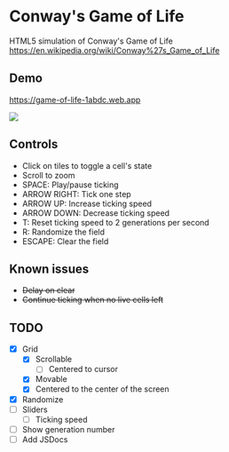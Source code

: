 # Conway's Game of Life
HTML5 simulation of Conway's Game of Life  
https://en.wikipedia.org/wiki/Conway%27s_Game_of_Life
## Demo
https://game-of-life-1abdc.web.app

![](https://game-of-life-1abdc.web.app/pulsar.gif)
## Controls
 * Click on tiles to toggle a cell's state
 * Scroll to zoom
 * SPACE: Play/pause ticking
 * ARROW RIGHT: Tick one step
 * ARROW UP: Increase ticking speed
 * ARROW DOWN: Decrease ticking speed
 * T: Reset ticking speed to 2 generations per second
 * R: Randomize the field
 * ESCAPE: Clear the field
## Known issues
 * ~~Delay on clear~~
 * ~~Continue ticking when no live cells left~~
## TODO
- [X]  Grid
   - [X] Scrollable
     - [ ] Centered to cursor
   - [X] Movable
   - [X] Centered to the center of the screen
 - [X] Randomize
 - [ ] Sliders
   - [ ] Ticking speed
 - [ ] Show generation number
 - [ ] Add JSDocs

